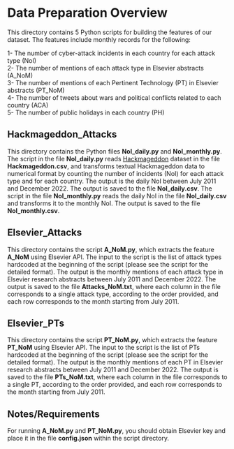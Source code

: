 # Data Preparation Overview
This directory contains 5 Python scripts for building the features of our dataset. The features include monthly records for the following:

1- The number of cyber-attack incidents in each country for each attack type (NoI)<br>
2- The number of mentions of each attack type in Elsevier abstracts (A_NoM)<br>
3- The number of mentions of each Pertinent Technology (PT) in Elsevier abstracts (PT_NoM)<br>
4- The number of tweets about wars and political conflicts related to each country (ACA)<br>
5- The number of public holidays in each country (PH)<br>

## Hackmageddon_Attacks
This directory contains the Python files **NoI_daily.py** and **NoI_monthly.py**. The script in the file **NoI_daily.py** reads [Hackmageddon](https://www.hackmageddon.com/) dataset in the file **Hackmageddon.csv**, and transforms textual Hackmageddon data to numerical format
by counting the number of incidents (NoI) for each attack type and for each country. The output is the daily NoI between July 2011 and December 2022. The output is saved to the file **NoI_daily.csv**. The script in the file **NoI_monthly.py** reads the daily NoI in the file **NoI_daily.csv** and transforms it to the monthly NoI. The output is saved to the file **NoI_monthly.csv**.  

## Elsevier_Attacks
This directory contains the script **A_NoM.py**, which extracts the feature **A_NoM** using Elsevier API. The input to the script is the list of attack types hardcoded at the beginning of the script (please see the script for the detailed format). The output is the monthly mentions of each attack type in Elsevier research abstracts between July 2011 and December 2022. The output is saved to the file **Attacks_NoM.txt**, where each column in the file corresponds to a single attack type, according to the order provided, and each row corresponds to the month starting from July 2011.

## Elsevier_PTs
This directory contains the script **PT_NoM.py**, which extracts the feature **PT_NoM** using Elsevier API. The input to the script is the list of PTs hardcoded at the beginning of the script (please see the script for the detailed format). The output is the monthly mentions of each PT in Elsevier research abstracts between July 2011 and December 2022. The output is saved to the file **PTs_NoM.txt**, where each column in the file corresponds to a single PT, according to the order provided, and each row corresponds to the month starting from July 2011.

## Notes/Requirements
For running **A_NoM.py** and **PT_NoM.py**, you should obtain Elsevier key and place it in the file **config.json** within the script directory.


